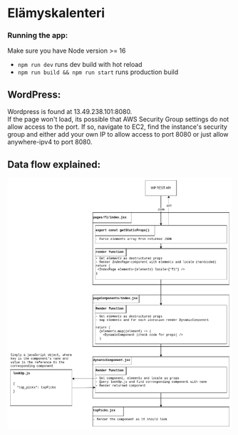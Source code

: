 # Elämyskalenteri 
### Running the app:
Make sure you have Node version >= 16
- `npm run dev` runs dev build with hot reload
- `npm run build && npm run start` runs production build

## WordPress:
Wordpress is found at 13.49.238.101:8080.   
If the page won't load, its possible that AWS Security Group settings do not allow access to the port.
If so, navigate to EC2, find the instance's security group and either add your own IP to allow access
to port 8080 or just allow anywhere-ipv4 to port 8080.

## Data flow explained:
![Data flow](dataflow.png)